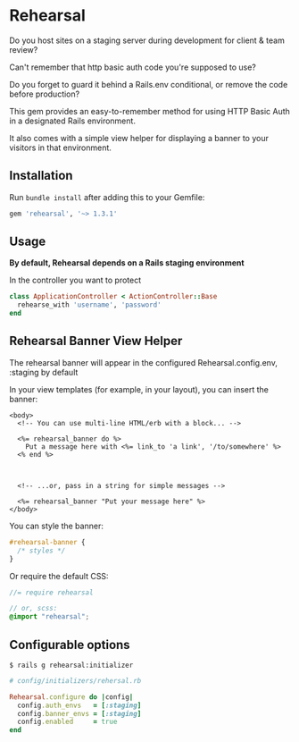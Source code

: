 # Rehearsal

Do you host sites on a staging server during development for client & team review?

Can't remember that http basic auth code you're supposed to use?

Do you forget to guard it behind a Rails.env conditional, or remove the code before production?

This gem provides an easy-to-remember method for using HTTP Basic Auth in a designated Rails environment.

It also comes with a simple view helper for displaying a banner to your visitors in that environment.

## Installation

Run `bundle install` after adding this to your Gemfile:

```ruby
gem 'rehearsal', '~> 1.3.1'
```

## Usage

**By default, Rehearsal depends on a Rails staging environment**

In the controller you want to protect

```ruby
class ApplicationController < ActionController::Base
  rehearse_with 'username', 'password'
end
```

## Rehearsal Banner View Helper

The rehearsal banner will appear in the configured Rehearsal.config.env, :staging by default

In your view templates (for example, in your layout), you can insert the banner:

```erb
<body>
  <!-- You can use multi-line HTML/erb with a block... -->
  
  <%= rehearsal_banner do %>
    Put a message here with <%= link_to 'a link', '/to/somewhere' %>
  <% end %>



  <!-- ...or, pass in a string for simple messages -->
  
  <%= rehearsal_banner "Put your message here" %>
</body>
```

You can style the banner:

```css
#rehearsal-banner {
  /* styles */
}
```

Or require the default CSS:

```scss
//= require rehearsal

// or, scss:
@import "rehearsal";
```

## Configurable options

```
$ rails g rehearsal:initializer
```

```ruby
# config/initializers/rehersal.rb

Rehearsal.configure do |config|
  config.auth_envs   = [:staging]
  config.banner_envs = [:staging]
  config.enabled     = true
end
```
